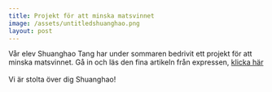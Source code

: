 ```yaml
---
title: Projekt för att minska matsvinnet
image: /assets/untitledshuanghao.png
layout: post
---
```

Vår elev Shuanghao Tang har under sommaren bedrivit ett projekt för att minska matsvinnet.
Gå in och läs den fina artikeln från expressen, [klicka här](https://www.expressen.se/nyheter/klimat/shuanghao-18-ska-minska-matsvinnet-ett-problem/)
<br>
<br>
Vi är stolta över dig Shuanghao!
